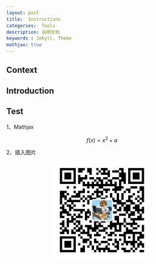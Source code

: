 ```yaml
---
layout: post
title:  Instructions
categories:  Tools
description: 说明文档
keywords : Jekyll, Theme
mathjax: true
---
```


## Context 



## Introduction



## Test

1、Mathjax

$$f(x)=x^2 + a$$

2、插入图片

<div align="center">  <img src="/images/posts/wx/algo.jpg"/>  </div><br>





